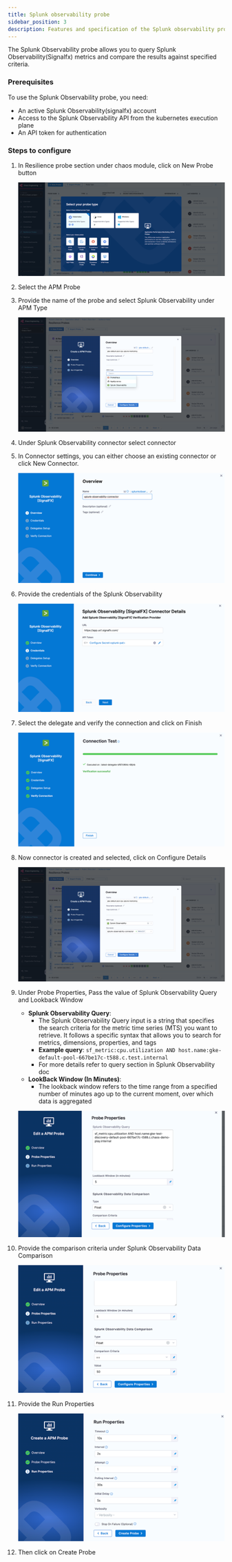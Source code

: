 ```yaml
---
title: Splunk observability probe
sidebar_position: 3
description: Features and specification of the Splunk observability probe
---
```


The Splunk Observability probe allows you to query Splunk Observability(Signalfx) metrics and compare the results against specified criteria.

### Prerequisites
To use the Splunk Observability probe, you need:

* An active Splunk Observability(signalfx) account
* Access to the Splunk Observability API from the kubernetes execution plane
* An API token for authentication

### Steps to configure

1. In Resilience probe section under chaos module, click on New Probe button

    ![Create Splunk Probe](./static/splunk-probe/create-splunk-probe.png)

2. Select the APM Probe
3. Provide the name of the probe and select Splunk Observability under APM Type

    ![Select Splunk Observability Probe](./static/splunk-probe/select-splunk-probe.png)

4. Under Splunk Observability connector select connector
5. In Connector settings, you can either choose an existing connector or click New Connector.

    ![Create Splunk Connector](./static/splunk-probe/create-splunk-connector.png)

6. Provide the credentials of the Splunk Observability

    ![Splunk Credentials](./static/splunk-probe/splunk-credentials.png)

7. Select the delegate and verify the connection and click on Finish

    ![Delegate](./static/splunk-probe/delegate.png)

8. Now connector is created and selected, click on Configure Details

    ![Configure Details](./static/splunk-probe/configure-details.png)

9. Under Probe Properties, Pass the value of Splunk Observability Query and Lookback Window
   * **Splunk Observability Query**:
     * The Splunk Observability Query input is a string that specifies the search criteria for the metric time series (MTS) you want to retrieve. It follows a specific syntax that allows you to search for metrics, dimensions, properties, and tags
     * **Example query**: `sf_metric:cpu.utilization AND host.name:gke-default-pool-667be17c-t588.c.test.internal`
     * For more details refer to query section in Splunk Observability doc
   * **LookBack Window (In Minutes)**:
     * The lookback window refers to the time range from a specified number of minutes ago up to the current moment, over which data is aggregated

    ![Lookback Window](./static/splunk-probe/lookback-window.png)

10. Provide the comparison criteria under Splunk Observability Data Comparison

    ![Splunk Data Comparison](./static/splunk-probe/splunk-data-comparison.png)

11. Provide the Run Properties

    ![Run Properties](./static/splunk-probe/run-properties.png)

12. Then click on Create Probe
